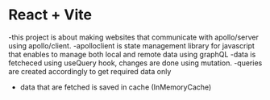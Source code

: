 # React + Vite

-this project is about making websites that communicate with apollo/server using apollo/client.
-apolloclient is state management library for javascript that enables to manage both local and remote data using graphQL 
-data is fetcheced using useQuery hook, changes are done using mutation.
-queries are created accordingly to get required data only
- data that are fetched is saved in cache (InMemoryCache)

